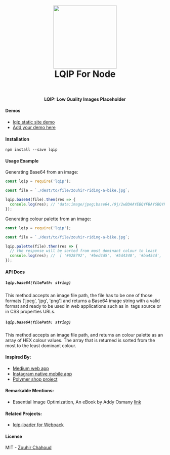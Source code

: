 <h1 align="center">
  <img src="https://lqip-loader.firebaseapp.com/media/logo.png" width="200">
    <br />
    LQIP For Node
    <br />
    <br />
</h1>

<h4 align="center">LQIP: Low Quality Images Placeholder</h4>

#### Demos

- [lqip static site demo](https://lqip-loader.firebaseapp.com/)
- [Add your demo here]()

#### Installation

```
npm install --save lqip
```

#### Usage Example

Generating Base64 from an image:

```js
const lqip = require('lqip');

const file = `./dest/to/file/zouhir-riding-a-bike.jpg`;

lqip.base64(file).then(res => {
  console.log(res); // "data:image/jpeg;base64,/9j/2wBDAAYEBQYFBAYGBQYHBwYIChAKCgkJChQODwwQFxQYGBcUFhY.....
});

```

Generating colour palette from an image:

```js
const lqip = require('lqip');

const file = `./dest/to/file/zouhir-riding-a-bike.jpg`;

lqip.palette(file).then(res => {
  // the response will be sorted from most dominant colour to least
  console.log(res); //  [ '#628792', '#bed4d5', '#5d4340', '#ba454d', '#c5dce4', '#551f24' ] 
});

```

#### API Docs

##### `lqip.base64(filePath: string)`

This method accepts an image file path, the file has to be one of those formats ['jpeg', 'jpg', 'png'] and returns a Base64 
image string with a valid format and ready to be used in web applications such as in <img /> tags source or in CSS properties URLs. 

##### `lqip.base64(filePath: string)`

This method accepts an image file path, and returns an colour palette as an array of HEX colour values. The array that is returned
is sorted from the most to the least dominant colour.  

#### Inspired By:
- [Medium web app](https://medium.com/cucumbertown-magazine/the-beginners-guide-to-composition-in-food-photography-how-to-transform-your-food-photos-from-good-39613ab78bf2)
- [Instagram native mobile app](https://www.instagram.com/)
- [Polymer shop project](https://shop.polymer-project.org/)

#### Remarkable Mentions:
- Essential Image Optimization, An eBook by Addy Osmany [link](https://images.guide/)

#### Related Projects:
- [lqip-loader for Webpack](https://github.com/zouhir/lqip-loader)

#### License
MIT - [Zouhir Chahoud](https://zouhir.org/)
